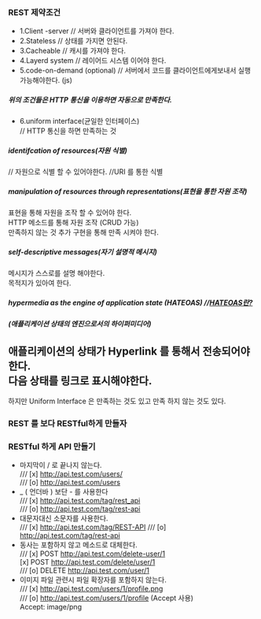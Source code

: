 ### REST 제약조건
- 1.Client -server
// 서버와 클라이언트를 가져야 한다.
- 2.Stateless
// 상태를 가지면 안된다.
- 3.Cacheable
// 캐시를 가져야 한다.
- 4.Layerd system
// 레이어드 시스템 이어야 한다.
- 5.code-on-demand (optional)
// 서버에서 코드를 클라이언트에게보내서 실행 가능해야한다. (js)
##### 위의 조건들은 HTTP 통신을 이용하면 자동으로 만족한다.
- 6.uniform interface(균일한 인터페이스)   
// HTTP 통신을 하면 만족하는 것       
##### identifcation of resources(자원 식별)   
// 자원으로 식별 할 수 있어야한다.
//URI 를 통한 식별
##### manipulation of resources through representations(표현을 통한 자원 조작)    
표현을 통해 자원을 조작 할 수 있어야 한다.     
HTTP 메소드를 통해 자원 조작 (CRUD 가능)    
만족하지 않는 것 추가 구현을 통해 만족 시켜야 한다.     
##### self-descriptive messages(자기 설명적 메시지) 
메시지가 스스로를 설명 해야한다.     
목적지가 있아여 한다.      
##### hypermedia as the engine of application state (HATEOAS) //[HATEOAS란?](https://github.com/hoseong1324/TIL/blob/main/API/HATEOAS.md)          
##### (애플리케이션 상태의 엔진으로서의 하이퍼미디어)            
애플리케이션의 상태가 Hyperlink 를 통해서 전송되어야한다.     
다음 상태를 링크로 표시해야한다.     
---
하지만 Uniform Interface 은 만족하는 것도 있고 만족 하지 않는 것도 있다.                      




### REST 를 보다 RESTful하게 만들자


### RESTful 하게 API 만들기

- 마지막이 / 로 끝나지 않는다.    
/// [x]	http://api.test.com/users/     
/// [o] http://api.test.com/users      
- _ ( 언더바 ) 보단 - 를 사용한다    
/// [x] http://api.test.com/tag/rest_api     
/// [o] http://api.test.com/tag/rest-api    
- 대문자대신 소문자를 사용한다.    
/// [x] http://api.test.com/tag/REST-API
/// [o] http://api.test.com/tag/rest-api  
- 동사는 포함하지 않고 메소드로 대체한다.    
/// [x] POST http://api.test.com/delete-user/1   
    [x] POST http://api.test.com/delete/user/1	   
/// [o] DELETE http://api.test.com/user/1    
- 이미지 파일 관련시 파일 확장자를 포함하지 않는다.   
/// [x] http://api.test.com/users/1/profile.png   
/// [o] http://api.test.com/users/1/profile (Accept 사용)    
Accept: image/png   
